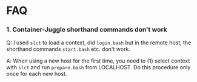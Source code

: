# FAQ

### 1. Container-Juggle shorthand commands don't work

Q: I used `slct` to load a context, did `login.bash` but in the remote host, the shorthand commands `start.bash` etc. don't work.

A: When using a new host for the first time, you need to (1) select context with `slct` and run `prepare.bash` from LOCALHOST.  Do this procedure only once for each new host.

